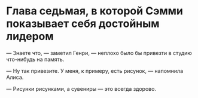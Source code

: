 # Глава седьмая, в которой Сэмми показывает себя достойным лидером

— Знаете что, — заметил Генри, — неплохо было бы привезти в студию что-нибудь на память. 

— Ну так привезите. У меня, к примеру, есть рисунок, — напомнила Алиса.

— Рисунки рисунками, а сувениры — это всегда здорово.

